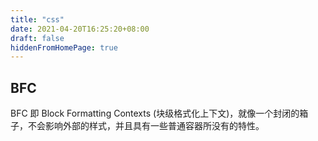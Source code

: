```yaml
---
title: "css"
date: 2021-04-20T16:25:20+08:00
draft: false
hiddenFromHomePage: true
---
```


## BFC
BFC 即 Block Formatting Contexts (块级格式化上下文)，就像一个封闭的箱子，不会影响外部的样式，并且具有一些普通容器所没有的特性。

